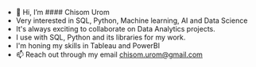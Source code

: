 - 👋 Hi, I’m #### Chisom Urom 
- Very interested in SQL, Python, Machine learning, AI and Data Science
- It's always exciting to collaborate on Data Analytics projects.
- I use  with SQL, Python and its libraries for my work.
- I'm honing my skills in Tableau and PowerBI
- 📫 Reach out through my email chisom.urom@gmail.com

<!---
UChisom/UChisom is a ✨ special ✨ repository because its `README.md` (this file) appears on your GitHub profile.
You can click the Preview link to take a look at your changes.
--->
